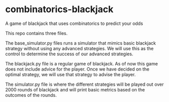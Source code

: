 # combinatorics-blackjack
A game of blackjack that uses combinatorics to predict your odds


This repo contains three files.

The base_simulator.py files runs a simulator that mimics basic blackjack strategy without using any advanced strategies. We will use this as the control to determine the success of our advanced strategies.

The blackjack.py file is a regular game of blackjack. As of now this game does not include advice for the player. Once we have decided on the optimal strategy, we will use that strategy to advise the player.

The simulator.py file is where the different strategies will be played out over 2000 rounds of blackjack and will print basic metrics based on the outcomes of the rounds.


